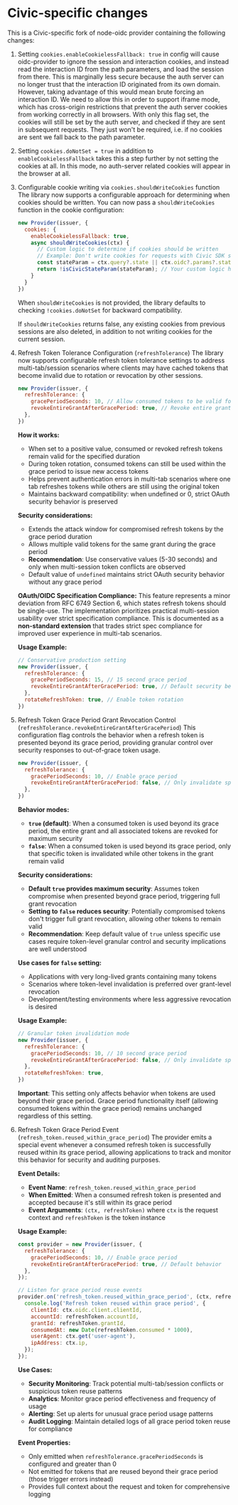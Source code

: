 # Civic-specific changes
This is a Civic-specific fork of node-oidc provider containing the following changes:

1. Setting `cookies.enableCookielessFallback: true` in config will cause oidc-provider to ignore the session and interaction cookies, and instead read the interaction ID from the path parameters, and load the session from there.
This is marginally less secure because the auth server can no longer trust that the interaction ID originated from its own domain. However, taking advantage of this would mean brute forcing an interaction ID.
We need to allow this in order to support iframe mode, which has cross-origin restrictions that prevent the auth server cookies from working correctly in all browsers.
With only this flag set, the cookies will still be set by the auth server, and checked if they are sent in subsequent requests. They just won't be required, i.e. if no cookies are sent we fall back to the path parameter.

2. Setting `cookies.doNotSet = true` in addition to `enableCookielessFallback` takes this a step further by not setting the cookies at all. In this mode, no auth-server related cookies will appear in the browser at all.

3. Configurable cookie writing via `cookies.shouldWriteCookies` function
   The library now supports a configurable approach for determining when cookies should be written. You can now pass a `shouldWriteCookies` function in the cookie configuration:

   ```js
   new Provider(issuer, {
     cookies: {
       enableCookielessFallback: true,
       async shouldWriteCookies(ctx) {
         // Custom logic to determine if cookies should be written
         // Example: Don't write cookies for requests with Civic SDK state parameters
         const stateParam = ctx.query?.state || ctx.oidc?.params?.state;
         return !isCivicStateParam(stateParam); // Your custom logic here
       }
     }
   })
   ```

   When `shouldWriteCookies` is not provided, the library defaults to checking `!cookies.doNotSet` for backward compatibility.

   If `shouldWriteCookies` returns false, any existing cookies from previous sessions are also deleted, in addition to not writing cookies for the current session.

4. Refresh Token Tolerance Configuration (`refreshTolerance`)
   The library now supports configurable refresh token tolerance settings to address multi-tab/session scenarios where clients may have cached tokens that become invalid due to rotation or revocation by other sessions.

   ```js
   new Provider(issuer, {
     refreshTolerance: {
       gracePeriodSeconds: 10, // Allow consumed tokens to be valid for 10 more seconds
       revokeEntireGrantAfterGracePeriod: true, // Revoke entire grant if token used beyond grace period
     },
   })
   ```

   **How it works:**
   - When set to a positive value, consumed or revoked refresh tokens remain valid for the specified duration
   - During token rotation, consumed tokens can still be used within the grace period to issue new access tokens
   - Helps prevent authentication errors in multi-tab scenarios where one tab refreshes tokens while others are still using the original token
   - Maintains backward compatibility: when undefined or 0, strict OAuth security behavior is preserved

   **Security considerations:**
   - Extends the attack window for compromised refresh tokens by the grace period duration
   - Allows multiple valid tokens for the same grant during the grace period
   - **Recommendation**: Use conservative values (5-30 seconds) and only when multi-session token conflicts are observed
   - Default value of `undefined` maintains strict OAuth security behavior without any grace period

   **OAuth/OIDC Specification Compliance:**
   This feature represents a minor deviation from RFC 6749 Section 6, which states refresh tokens should be single-use. The implementation prioritizes practical multi-session usability over strict specification compliance. This is documented as a **non-standard extension** that trades strict spec compliance for improved user experience in multi-tab scenarios.

   **Usage Example:**
   ```js
   // Conservative production setting
   new Provider(issuer, {
     refreshTolerance: {
       gracePeriodSeconds: 15, // 15 second grace period
       revokeEntireGrantAfterGracePeriod: true, // Default security behavior
     },
     rotateRefreshToken: true, // Enable token rotation
   })
   ```

5. Refresh Token Grace Period Grant Revocation Control (`refreshTolerance.revokeEntireGrantAfterGracePeriod`)
   This configuration flag controls the behavior when a refresh token is presented beyond its grace period, providing granular control over security responses to out-of-grace token usage.

   ```js
   new Provider(issuer, {
     refreshTolerance: {
       gracePeriodSeconds: 10, // Enable grace period
       revokeEntireGrantAfterGracePeriod: false, // Only invalidate specific token
     },
   })
   ```

   **Behavior modes:**
   - **`true` (default)**: When a consumed token is used beyond its grace period, the entire grant and all associated tokens are revoked for maximum security
   - **`false`**: When a consumed token is used beyond its grace period, only that specific token is invalidated while other tokens in the grant remain valid

   **Security considerations:**
   - **Default `true` provides maximum security**: Assumes token compromise when presented beyond grace period, triggering full grant revocation
   - **Setting to `false` reduces security**: Potentially compromised tokens don't trigger full grant revocation, allowing other tokens to remain valid
   - **Recommendation**: Keep default value of `true` unless specific use cases require token-level granular control and security implications are well understood

   **Use cases for `false` setting:**
   - Applications with very long-lived grants containing many tokens
   - Scenarios where token-level invalidation is preferred over grant-level revocation
   - Development/testing environments where less aggressive revocation is desired

   **Usage Example:**
   ```js
   // Granular token invalidation mode
   new Provider(issuer, {
     refreshTolerance: {
       gracePeriodSeconds: 10, // 10 second grace period
       revokeEntireGrantAfterGracePeriod: false, // Only invalidate specific token
     },
     rotateRefreshToken: true,
   })
   ```

   **Important**: This setting only affects behavior when tokens are used beyond their grace period. Grace period functionality itself (allowing consumed tokens within the grace period) remains unchanged regardless of this setting.

6. Refresh Token Grace Period Event (`refresh_token.reused_within_grace_period`)
   The provider emits a special event whenever a consumed refresh token is successfully reused within its grace period, allowing applications to track and monitor this behavior for security and auditing purposes.

   **Event Details:**
   - **Event Name**: `refresh_token.reused_within_grace_period`
   - **When Emitted**: When a consumed refresh token is presented and accepted because it's still within its grace period
   - **Event Arguments**: `(ctx, refreshToken)` where `ctx` is the request context and `refreshToken` is the token instance

   **Usage Example:**
   ```js
   const provider = new Provider(issuer, {
     refreshTolerance: {
       gracePeriodSeconds: 10, // Enable grace period
       revokeEntireGrantAfterGracePeriod: true, // Default behavior
     },
   });

   // Listen for grace period reuse events
   provider.on('refresh_token.reused_within_grace_period', (ctx, refreshToken) => {
     console.log('Refresh token reused within grace period', {
       clientId: ctx.oidc.client.clientId,
       accountId: refreshToken.accountId,
       grantId: refreshToken.grantId,
       consumedAt: new Date(refreshToken.consumed * 1000),
       userAgent: ctx.get('user-agent'),
       ipAddress: ctx.ip,
     });
   });
   ```

   **Use Cases:**
   - **Security Monitoring**: Track potential multi-tab/session conflicts or suspicious token reuse patterns
   - **Analytics**: Monitor grace period effectiveness and frequency of usage
   - **Alerting**: Set up alerts for unusual grace period usage patterns
   - **Audit Logging**: Maintain detailed logs of all grace period token reuse for compliance

   **Event Properties:**
   - Only emitted when `refreshTolerance.gracePeriodSeconds` is configured and greater than 0
   - Not emitted for tokens that are reused beyond their grace period (those trigger errors instead)
   - Provides full context about the request and token for comprehensive logging
